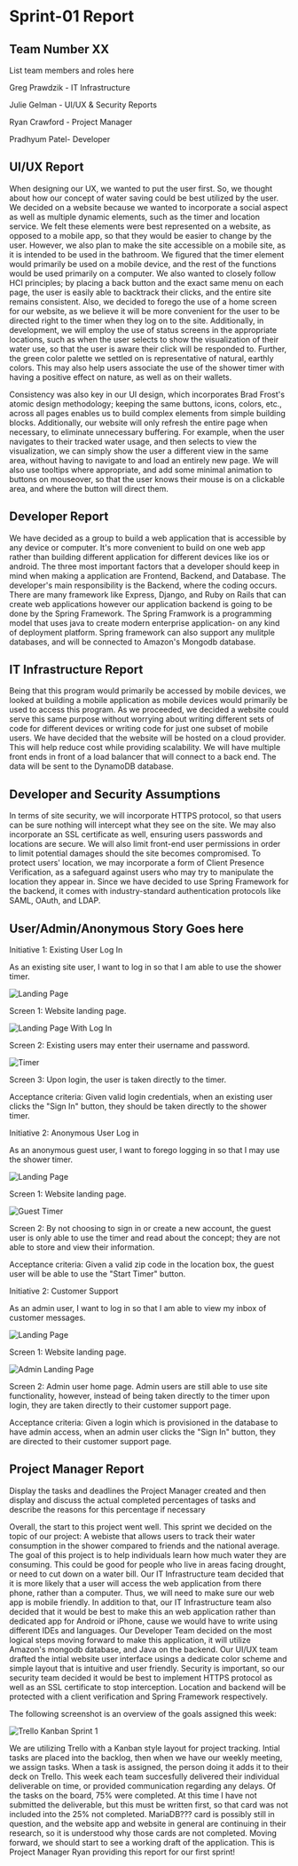 # Sprint-01 Report

## Team Number XX

List team members and roles here

Greg Prawdzik - IT Infrastructure

Julie Gelman - UI/UX & Security Reports

Ryan Crawford - Project Manager

Pradhyum Patel- Developer

## UI/UX Report

When designing our UX, we wanted to put the user first. So, we thought about how our concept of water saving could be best utilized by the user. We decided on a website because we wanted to incorporate a social aspect as well as multiple dynamic elements, such as the timer and location service. We felt these elements were best represented on a website, as opposed to a mobile app, so that they would be easier to change by the user. However, we also plan to make the site accessible on a mobile site, as it is intended to be used in the bathroom. We figured that the timer element would primarily be used on a mobile device, and the rest of the functions would be used primarily on a computer. We also wanted to closely follow HCI principles; by placing a back button and the exact same menu on each page, the user is easily able to backtrack their clicks, and the entire site remains consistent. Also, we decided to forego the use of a home screen for our website, as we believe it will be more convenient for the user to be directed right to the timer when they log on to the site. Additionally, in development, we will employ the use of status screens in the appropriate locations, such as when the user selects to show the visualization of their water use, so that the user is aware their click will be responded to. Further, the green color palette we settled on is representative of natural, earthly colors. This may also help users associate the use of the shower timer with having a positive effect on nature, as well as on their wallets. 

Consistency was also key in our UI design, which incorporates Brad Frost's atomic design methodology; keeping the same buttons, icons, colors, etc., across all pages enables us to build complex elements from simple building blocks. Additionally, our website will only refresh the entire page when necessary, to eliminate unnecessary buffering. For example, when the user navigates to their tracked water usage, and then selects to view the visualization, we can simply show the user a different view in the same area, without having to navigate to and load an entirely new page. We will also use tooltips where appropriate, and add some minimal animation to buttons on mouseover, so that the user knows their mouse is on a clickable area, and where the button will direct them.


## Developer Report

We have decided as a group to build a web application that is accessible by any device or computer. It's more convenient to build on one web app rather than building different application for different devices like ios or android. The three most important factors that a developer should keep in mind when making a application are Frontend, Backend, and Database. The developer's main responsibility is the Backend, where the coding occurs. There are many framework like Express, Django, and Ruby on Rails that can create web applications however our application backend is going to be done by the Spring Framework. The Spring Framwork is a programming model that uses java to create modern enterprise application- on any kind of deployment platform. Spring framework can also support any mulitple databases, and will be connected to Amazon's Mongodb database.

## IT Infrastructure Report

Being that this program would primarily be accessed by mobile devices, we looked at building a mobile application as mobile devices would primarily be used to access this program.  As we proceeded, we decided a website could serve this same purpose without worrying about writing different sets of code for different devices or writing code for just one subset of mobile users.  We have decided that the website will be hosted on a cloud provider.  This will help reduce cost while providing scalability.  We will have multiple front ends in front of a load balancer that will connect to a back end.  The data will be sent to the DynamoDB database.  

## Developer and Security Assumptions

In terms of site security, we will incorporate HTTPS protocol, so that users can be sure nothing will intercept what they see on the site. We may also incorporate an SSL certificate as well, ensuring users passwords and locations are secure. We will also limit front-end user permissions in order to limit potential damages should the site becomes compromised. To protect users' location, we may incorporate a form of Client Presence Verification, as a safeguard against users who may try to manipulate the location they appear in. Since we have decided to use Spring Framework for the backend, it comes with industry-standard authentication protocols like SAML, OAuth, and LDAP. 

## User/Admin/Anonymous Story Goes here

Initiative 1: Existing User Log In

As an existing site user, I want to log in so that I am able to use the shower timer. 

![Landing Page](images/landingPage.png "Website Landing Page")

Screen 1: Website landing page.

![Landing Page With Log In](images/landingPage_SignIn.png "Existing User Sign In")

Screen 2: Existing users may enter their username and password.

![Timer](images/timer.png "Timer")

Screen 3: Upon login, the user is taken directly to the timer.

Acceptance criteria: Given valid login credentials, when an existing user clicks the "Sign In" button, they should be taken directly to the shower timer.

Initiative 2: Anonymous User Log in

As an anonymous guest user, I want to forego logging in so that I may use the shower timer. 

![Landing Page](images/landingPage.png "Website Landing Page")

Screen 1: Website landing page.

![Guest Timer](images/guestTimer.png "Timer for Anonymous Guest User")

Screen 2: By not choosing to sign in or create a new account, the guest user is only able to use the timer and read about the concept; they are not able to store and view their information.

Acceptance criteria: Given a valid zip code in the location box, the guest user will be able to use the "Start Timer" button.

Initiative 2: Customer Support

As an admin user, I want to log in so that I am able to view my inbox of customer messages.

![Landing Page](images/landingPage.png "Website Landing Page")

Screen 1: Website landing page.

![Admin Landing Page](images/adminHome.png "Admin Home Page")

Screen 2: Admin user home page. Admin users are still able to use site functionality, however, instead of being taken directly to the timer upon login, they are taken directly to their customer support page.

Acceptance criteria: Given a login which is provisioned in the database to have admin access, when an admin user clicks the "Sign In" button, they are directed to their customer support page.

## Project Manager Report

Display the tasks and deadlines the Project Manager created and then display and discuss the actual completed percentages of tasks and describe the reasons for this percentage if necessary

Overall, the start to this project went well. This sprint we decided on the topic of our project: A webiste that allows users to track their water consumption in the shower compared to friends and the national average. The goal of this project is to help individuals learn how much water they are consuming. This could be good for people who live in areas facing drought, or need to cut down on a water bill. Our IT Infrastructure team decided that it is more likely that a user will access the web application from there phone, rather than a computer. Thus, we will need to make sure our web app is mobile friendly. In addition to that, our IT Infrastructure team also decided that it would be best to make this an web application rather than dedicated app for Android or iPhone, cause we would have to write using different IDEs and languages. Our Developer Team decided on the most logical steps moving forward to make this application, it will utilize Amazon's mongodb database, and Java on the backend. Our UI/UX team drafted the intial website user interface usings a dedicate color scheme and simple layout that is intuitive and user friendly. Security is important, so our security team decided it would be best to implement HTTPS protocol as well as an SSL certificate to stop interception. Location and backend will be protected with a client verification and Spring Framework respectively.

The following screenshot is an overview of the goals assigned this week:

![Trello Kanban Sprint 1](images/SprintOne.png "Kanban")

We are utilizing Trello with a Kanban style layout for project tracking. Intial tasks are placed into the backlog, then when we have our weekly meeting, we assign tasks. When a task is assigned, the person doing it adds it to their deck on Trello. This week each team succesfully delivered their individual deliverable on time, or provided communication regarding any delays. Of the tasks on the board, 75% were completed. At this time I have not submitted the deliverable, but this must be written first, so that card was not included into the 25% not completed. MariaDB??? card is possibly still in question, and the website app and website in general are continuing in their research, so it is understood why those cards are not completed. Moving forward, we should start to see a working draft of the application. This is Project Manager Ryan providing this report for our first sprint!
